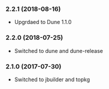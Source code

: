### 2.2.1 (2018-08-16)

  * Upgrdaed to Dune 1.1.0


### 2.2.0 (2018-07-25)

  * Switched to dune and dune-release


### 2.1.0 (2017-07-30)

  * Switched to jbuilder and topkg
